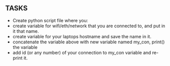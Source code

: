 ## TASKS
- Create python script file where you:
- create variable for wifi/eth/network that you are connected to, and put in it that name.
- create variable for your laptops hostname and save the name in it.
- concatenate the variable above with new variable named my_con, print() the variable
- add id (or any number) of your connection to my_con variable and re-print it. 
